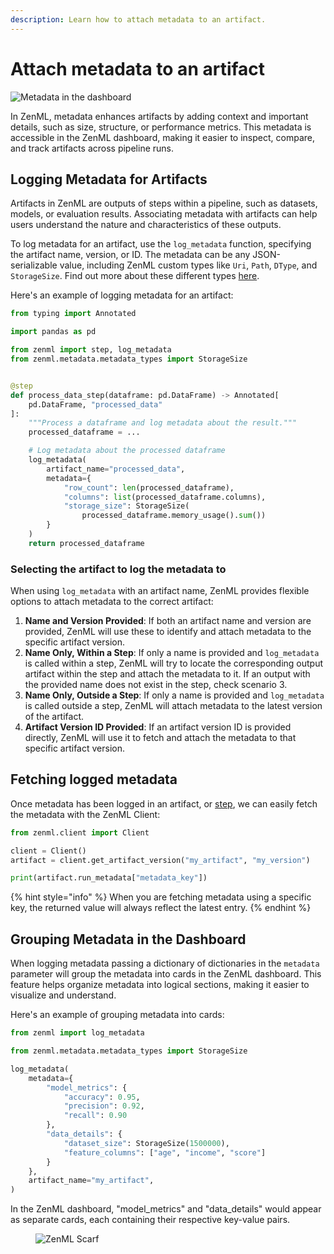 ```yaml
---
description: Learn how to attach metadata to an artifact.
---
```


# Attach metadata to an artifact

![Metadata in the dashboard](../../../.gitbook/assets/metadata-in-dashboard.png)

In ZenML, metadata enhances artifacts by adding context and important details, 
such as size, structure, or performance metrics. This metadata is accessible 
in the ZenML dashboard, making it easier to inspect, compare, and track 
artifacts across pipeline runs.

## Logging Metadata for Artifacts

Artifacts in ZenML are outputs of steps within a pipeline, such as datasets, 
models, or evaluation results. Associating metadata with artifacts can help 
users understand the nature and characteristics of these outputs.

To log metadata for an artifact, use the `log_metadata` function, specifying 
the artifact name, version, or ID. The metadata can be any JSON-serializable 
value, including ZenML custom types like `Uri`, `Path`, `DType`, and 
`StorageSize`. Find out more about these different types 
[here](../../model-management-metrics/track-metrics-metadata/logging-metadata.md).

Here's an example of logging metadata for an artifact:

```python
from typing import Annotated

import pandas as pd

from zenml import step, log_metadata
from zenml.metadata.metadata_types import StorageSize


@step
def process_data_step(dataframe: pd.DataFrame) -> Annotated[
    pd.DataFrame, "processed_data"
]:
    """Process a dataframe and log metadata about the result."""
    processed_dataframe = ...

    # Log metadata about the processed dataframe
    log_metadata(
        artifact_name="processed_data",
        metadata={
            "row_count": len(processed_dataframe),
            "columns": list(processed_dataframe.columns),
            "storage_size": StorageSize(
                processed_dataframe.memory_usage().sum())
        }
    )
    return processed_dataframe
```

### Selecting the artifact to log the metadata to

When using `log_metadata` with an artifact name, ZenML provides flexible 
options to attach metadata to the correct artifact:

1. **Name and Version Provided**: If both an artifact name and version are 
provided, ZenML will use these to identify and attach metadata to the 
specific artifact version.
2. **Name Only, Within a Step**: If only a name is provided and 
`log_metadata` is called within a step, ZenML will try to locate the 
corresponding output artifact within the step and attach the metadata to it. If 
an output with the provided name does not exist in the step, check scenario 3.
3. **Name Only, Outside a Step**: If only a name is provided and 
`log_metadata` is called outside a step, ZenML will attach metadata to the 
latest version of the artifact.
4. **Artifact Version ID Provided**: If an artifact version ID is provided 
directly, ZenML will use it to fetch and attach the metadata to that 
specific artifact version.

## Fetching logged metadata

Once metadata has been logged in an artifact, or 
[step](../track-metrics-metadata/attach-metadata-to-a-model.md), we can easily 
fetch the metadata with the ZenML Client:

```python
from zenml.client import Client

client = Client()
artifact = client.get_artifact_version("my_artifact", "my_version")

print(artifact.run_metadata["metadata_key"])
```

{% hint style="info" %}
When you are fetching metadata using a specific key, the returned value will 
always reflect the latest entry.
{% endhint %}

## Grouping Metadata in the Dashboard

When logging metadata passing a dictionary of dictionaries in the `metadata` 
parameter will group the metadata into cards in the ZenML dashboard. This 
feature helps organize metadata into logical sections, making it easier to 
visualize and understand.

Here's an example of grouping metadata into cards:

```python
from zenml import log_metadata

from zenml.metadata.metadata_types import StorageSize

log_metadata(
    metadata={
        "model_metrics": {
            "accuracy": 0.95,
            "precision": 0.92,
            "recall": 0.90
        },
        "data_details": {
            "dataset_size": StorageSize(1500000),
            "feature_columns": ["age", "income", "score"]
        }
    },
    artifact_name="my_artifact",
)
```

In the ZenML dashboard, "model_metrics" and "data_details" would appear as 
separate cards, each containing their respective key-value pairs.

<!-- For scarf -->
<figure><img alt="ZenML Scarf" referrerpolicy="no-referrer-when-downgrade" src="https://static.scarf.sh/a.png?x-pxid=f0b4f458-0a54-4fcd-aa95-d5ee424815bc" /></figure>
